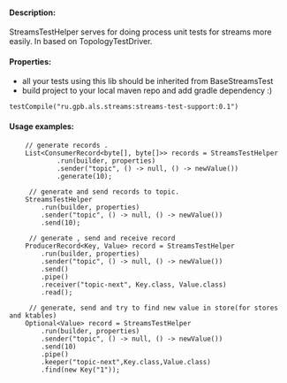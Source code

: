 #### Description:
StreamsTestHelper serves for doing process unit tests for streams more easily.
In based on TopologyTestDriver.

#### Properties:
* all your tests using this lib should be inherited from BaseStreamsTest
* build project to your local maven repo and add gradle dependency :)
```
testCompile("ru.gpb.als.streams:streams-test-support:0.1")
```
#### Usage examples:

```
    // generate records .
    List<ConsumerRecord<byte[], byte[]>> records = StreamsTestHelper
            .run(builder, properties)
            .sender("topic", () -> null, () -> newValue())
            .generate(10);
     
     // generate and send records to topic.
    StreamsTestHelper
        .run(builder, properties)
        .sender("topic", () -> null, () -> newValue())
        .send(10);       
        
     // generate , send and receive record  
    ProducerRecord<Key, Value> record = StreamsTestHelper
        .run(builder, properties)
        .sender("topic", () -> null, () -> newValue())
        .send()
        .pipe()
        .receiver("topic-next", Key.class, Value.class)
        .read();        
           
     // generate, send and try to find new value in store(for stores and ktables)      
    Optional<Value> record = StreamsTestHelper
        .run(builder, properties)
        .sender("topic", () -> null, () -> newValue())
        .send(10)
        .pipe()
        .keeper("topic-next",Key.class,Value.class)
        .find(new Key("1"));                          
```
